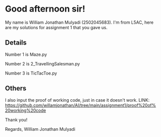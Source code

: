 # Good afternoon sir!

My name is William Jonathan Mulyadi (2502045683). I'm from L5AC, here are my solutions for assignment 1 that you gave us.

## Details
Number 1 is Maze.py

Number 2 is 2_TravellingSalesman.py

Number 3 is TicTacToe.py


## Others
I also input the proof of working code, just in case it doesn't work.
LINK: https://github.com/willamjonathan/AI/tree/main/assignment1/proof%20of%20working%20code





Thank you!

Regards, 
William Jonathan Mulyadi
